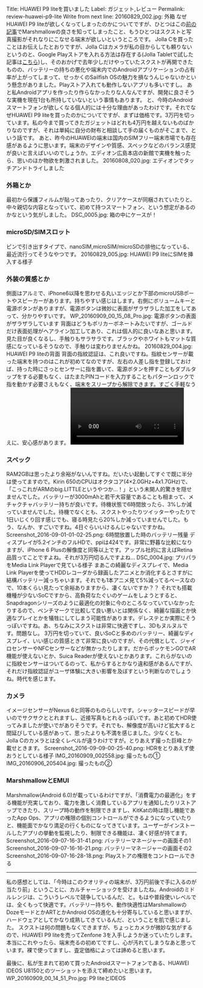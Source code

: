 Title: HUAWEI P9 liteを買いました
Label: ガジェット,レビュー
Permalink: review-huawei-p9-lite
Write from next line:
20160829_002.jpg: 外箱
なぜHUAWEI P9 liteが欲しくなってしまったのかについてですが、ひとつはこの<a href="${URL}post/20160906221029-try-to-repair-nexus7-grouper">前の記事</a>でMarshmallowの良さを知ってしまったこと、もうひとつはスクストと写真撮影がそれなりにこなせる端末が欲しいというところです。
Jolla Cを買ったことはお伝えしたとおりですが、Jolla Cはカメラが私の目からしても頼りないというのと、Google Playストアを入れる方法は存在する(Jolla Tabletで試した記事は<a href="${URL}post/20160410185227-try-play-store-on-jolla-tablet">こちら</a>)し、そのおかげで去年少しだけやっていたスクストが再開できたものの、バッテリーの持ちの悪化や端末内でのAndroidアプリケーションの占有率が上がってしまって、せっかくのSailfish OSの魅力を損なうんじゃないかという懸念がありました。Playストア入れても動作しないアプリも多いですし。
あと私Androidアプリを作ったり作らなかったりな人なんですが、開発に良さそうな実機を現在1台も所持していないという事情もあります。
と、今時のAndroidスマートフォンが欲しくなる個人的には十分な理由があったわけです。それでなぜHUAWEI P9 liteを買ったのかについてですが、まずは価格です。3万円を切っています。私の今まで買ってきたガジェットはどれも4万円を越えないものばかりなのですが、それは単純に自分の財布と相談して手の届くものがそこまで、という話です。
あと、昨今のHUAWEIの端末は国内のSIMフリー端末市場でも存在感があるように思います。端末のデザインや質感、スペックなどのバランス感覚が良いと言えばいいのでしょうか。エディオン広島本店の新館で実機を触ったら、思いのほか物欲を刺激されました。
20160808_020.jpg: エディオンでタッチアンドトライしました
<h3>外箱とか</h3>
最初から保護フィルムが貼ってあったり、クリアケースが同梱されていたりと、中々親切な内容となっていて、初めて持つスマートフォン、という想定があるのかなという気がしました。
DSC_0005.jpg: 箱の中にケースが！
<h3>microSD/SIMスロット</h3>
ピンで引き出すタイプで、nanoSIM,microSIM/microSDの排他になっている、最近流行ってそうなやつです。
20160829_005.jpg: HUAWEI P9 liteにSIMを挿入する様子
<h3>外装の質感とか</h3>
側面はアルミで、iPhone6以降を思わせる丸いエッジとか下部のmicroUSBポートやスピーカーがあります。持ちやすい感じはします。右側にボリュームキーと電源ボタンがありますが、電源ボタンは微妙に表面がザラザラした加工をしてあって、分かりやすいです。
WP_20160909_00_15_08_Pro.jpg: 電源ボタンの表面がザラザラしています
背面はどうもポリカーボネートみたいですが、ゴールドだけ表面処理がヘアライン加工してあり、これは個人的に良いなあと思います。見た目が良くなるし、手触りもサラサラです。ブラックやホワイトもマットな質感になっているそうなので、手触りは変わりませんかね。
20160829_004.jpg: HUAWEI P9 liteの背面
背面の指紋認証は、これ良いですね。指紋センサーが載った端末を持つのはこれが初めてなのですが、左右の人差し指を登録しておけば、持った時にさっとセンサーに指を置いて、電源ボタンを押すこともダブルタップをする必要もなく、はたまたPINコードを入力することもパターンロックで指を動かす必要さえもなく、端末をスリープから解除できます。すごく手軽なうえに、安心感があります。
<video controls>
<source src="$URL${POSTS}20160908123813-review-huawei-p9-lite/WP_20160909_00_31_28_Pro-s.webm">
<source src="$URL${POSTS}20160908123813-review-huawei-p9-lite/WP_20160909_00_31_28_Pro-s.mp4">
</video>
<h3>スペック</h3>
RAM2GBは思ったより余裕がないんですね。だいたい起動してすぐで既に半分は使ってますので。Kirin 650のCPUはオクタコア(4×2.0GHz+4x1.7GHz)で、「こっこれがARMのbig.LITTLEというやつか…！」という未開人的驚きを隠せませんでした。バッテリーが3000mAhと若干大容量であることも相まって、メチャクチャバッテリー持ちが良いです。待機状態で6時間放ったら、3%しか減っていませんでした。待機でなくとも、スクストやったりツイッターやったりで1日いじくり回す感じでも、寝る時見たら20%しか減っていませんでした。もう、なんか、すごいですね。4日ぐらいいけるんじゃないですかね。
Screenshot_2016-09-01-01-02-25.png: 6時間放置した時のバッテリー残量
ディスプレイが5.2インチのフルHDで、ppiは424です。非常に野暮な比較になりますが、iPhone 6 Plusの解像度と同等以上です。アップル社的に言えばRetina品質ってことですよね。それが3万円切るんですよね…
DSC_0004.jpg: プリパラをMedia Link Playerで見ている様子
まあこの綺麗なディスプレイで、Media Link Playerを使ってHDDレコーダから録画したアニメとか消化するとさすがに結構バッテリー減っちゃいます。それでも1本アニメ見て5%減ってるペースなので、10本くらい見たって余裕ありますから、凄くないですか？？
それでも搭載機種が少ないSoCですから、高負荷なたぐいのゲームをしようとすると、Snapdragonシリーズのように最適化の対象に今のところなっていていなかったりするので、ベンチマークで比較して良い悪いとは関係なく、綺麗な描画とか快適なプレイとかを犠牲にしてしまう可能性があります。デレステとか実際にそうっぽいですね。あ、ちなみにスクストは非常に快適ですし、3Dもヌルヌルです。問題なし。
3万円を切っていて、良いSoCと多めのバッテリー、綺麗なディスプレイ、いい感じの質感ときて非常に良いのですが、その代償として、ジャイロセンサーやNFCセンサーなどが無かったりします。だからポッケモンGOでAR機能が使えないとか、Suica Readerが使えないとかあります。これらがないのに指紋センサーはついてるのって、私からするとかなり違和感があるんですが、それだけ指紋認証がユーザ体験に大きい影響を及ぼすという判断なのでしょうね。時代を感じます。
<h3>カメラ</h3>
イメージセンサーがNexus 6と同等のものらしいです。シャッタースピードが早いのでサクサクととれますし、近接写真もとれるっぽいです。あと初めてHDR使ってみましたが使いでがありそうです。それでも、解像度が高いけど拡大すると間延びしている感があって、思ったよりも不満を感じました。少なくとも、Jolla Cのカメラとは全くレベルが違うわけですが。とりあえず撮った巨峰とか載せときます。
Screenshot_2016-09-09-00-25-40.png: HDRをとりあえず使おうとしている様子
IMG_20160909_002558.jpg: 撮ったもの①
IMG_20160906_205404.jpg: 撮ったもの②
<h3>MarshmallowとEMUI</h3>
Marshmallow(Android 6.0)が載っているわけですが、「消費電力の最適化」をする機能が充実しており、電力を激しく消費しているアプリを通知したりリストアップできたり、スリープ時の動作を制限できますし、KitKatの時は隠し機能であったApp Ops、アプリの権限の個別コントロールができるようになっていたりと、機能面でかなり満足の行くものになってきています。ユーザーがインストールしたアプリの挙動を監視したり、制限できる機能は、凄く好感が持てます。
Screenshot_2016-09-07-16-31-41.png: バッテリーマネージャーの画面その1
Screenshot_2016-09-07-16-16-21.png: バッテリーマネージャーの画面その2
Screenshot_2016-09-07-16-28-18.png: Playストアの権限をコントロールできる
<hr>
私の感想としては、「今時はこのクオリティの端末が、3万円前後で手に入るのが当たり前」ということに、カルチャーショックを受けましたね。Androidのミドルレンジは、こういうレベルで競争しているんだ、と。もはや普段使いレベルでは、全くもって快適です。バッテリー持ちや、動作快適性はMarshmallowのDozeモードとかARTとかAndroid OSの進化も十分寄与していると思いますが、ハードウェアとしてかなり成熟してきているんだ、ということを肌で感じました。
スクストは何の問題もなくできますが、ちょっとカメラが微妙な気がするので、HUAWEI P9 liteを売ってZenfone 3を入手しようか迷っていたりします。本当にこれやったら、端末売るの初めてですし、心が汚れてしまうなあと思っています。裸で使ってますし、査定価格によっては諦めると思います。

最後に、私が生まれて初めて買ったAndroidスマートフォンである、HUAWEI IDEOS U8150とのツーショットを添えて締めたいと思います。
WP_20160909_00_14_51_Pro.jpg: P9 liteとIDEOS
